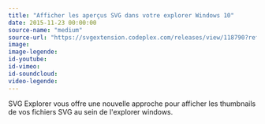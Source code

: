 ```yaml
---
title: "Afficher les aperçus SVG dans votre explorer Windows 10"
date: 2015-11-23 00:00:00
source-name: "medium"
source-url: "https://svgextension.codeplex.com/releases/view/118790?ref=MagazineduWebdesign"
image:
image-legende:
id-youtube:
id-vimeo:
id-soundcloud:
video-legende:
---
```


SVG Explorer vous offre une nouvelle approche pour afficher les thumbnails de vos fichiers SVG au sein de l'explorer windows. 
